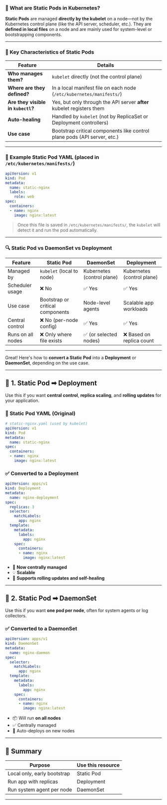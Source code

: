 ### 🧱 What are **Static Pods** in Kubernetes?

**Static Pods** are managed **directly by the kubelet** on a node—not by the Kubernetes control plane (like the API server, scheduler, etc.). They are **defined in local files** on a node and are mainly used for system-level or bootstrapping components.

---

### 📍 Key Characteristics of Static Pods

| Feature                            | Details                                                                  |
| ---------------------------------- | ------------------------------------------------------------------------ |
| **Who manages them?**              | `kubelet` directly (not the control plane)                               |
| **Where are they defined?**        | In a local manifest file on each node (`/etc/kubernetes/manifests/`)     |
| **Are they visible in `kubectl`?** | Yes, but only through the API server **after** kubelet registers them    |
| **Auto-healing**                   | Handled by `kubelet` (not by ReplicaSet or Deployment controllers)       |
| **Use case**                       | Bootstrap critical components like control plane pods (API server, etc.) |

---

### 🔧 Example Static Pod YAML (placed in `/etc/kubernetes/manifests/`)

```yaml
apiVersion: v1
kind: Pod
metadata:
  name: static-nginx
  labels:
    role: web
spec:
  containers:
  - name: nginx
    image: nginx:latest
```

> Once this file is saved in `/etc/kubernetes/manifests/`, the `kubelet` will detect it and run the pod automatically.

---

### 🔍 Static Pod vs DaemonSet vs Deployment

| Feature           | Static Pod                       | DaemonSet                  | Deployment                 |
| ----------------- | -------------------------------- | -------------------------- | -------------------------- |
| Managed by        | `kubelet` (local to node)        | Kubernetes (control plane) | Kubernetes (control plane) |
| Scheduler usage   | ❌ No                             | ✅ Yes                      | ✅ Yes                      |
| Use case          | Bootstrap or critical components | Node-level agents          | Scalable app workloads     |
| Central control   | ❌ No (per-node config)           | ✅ Yes                      | ✅ Yes                      |
| Runs on all nodes | ❌ Only where file exists         | ✅ (or selected nodes)      | ❌ Based on replica count   |

---

Great! Here's how to **convert a Static Pod** into a **Deployment** or **DaemonSet**, depending on the use case.

---

## 🔁 1. **Static Pod ➡ Deployment**

Use this if you want **central control**, **replica scaling**, and **rolling updates** for your application.

### 🔧 Static Pod YAML (Original)

```yaml
# static-nginx.yaml (used by kubelet)
apiVersion: v1
kind: Pod
metadata:
  name: static-nginx
spec:
  containers:
  - name: nginx
    image: nginx:latest
```

### ✅ Converted to a **Deployment**

```yaml
apiVersion: apps/v1
kind: Deployment
metadata:
  name: nginx-deployment
spec:
  replicas: 3
  selector:
    matchLabels:
      app: nginx
  template:
    metadata:
      labels:
        app: nginx
    spec:
      containers:
      - name: nginx
        image: nginx:latest
```

* 🎯 **Now centrally managed**
* 💡 **Scalable**
* 🔁 **Supports rolling updates and self-healing**

---

## 🔁 2. **Static Pod ➡ DaemonSet**

Use this if you want **one pod per node**, often for system agents or log collectors.

### ✅ Converted to a **DaemonSet**

```yaml
apiVersion: apps/v1
kind: DaemonSet
metadata:
  name: nginx-daemon
spec:
  selector:
    matchLabels:
      app: nginx
  template:
    metadata:
      labels:
        app: nginx
    spec:
      containers:
      - name: nginx
        image: nginx:latest
```

* 📦 Will run **on all nodes**
* ✅ Centrally managed
* 🔁 Auto-deploys on new nodes

---

## 📝 Summary

| Purpose                     | Use this resource |
| --------------------------- | ----------------- |
| Local only, early bootstrap | Static Pod        |
| Run app with replicas       | Deployment        |
| Run system agent per node   | DaemonSet         |

---
